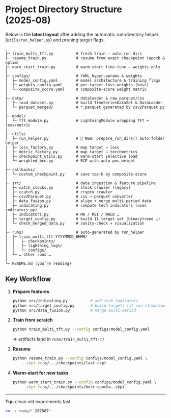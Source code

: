 # Project Directory Structure (2025‑08)

Below is the **latest layout** after adding the automatic run‑directory helper (`utils/run_helper.py`) and pruning target flags.

```text
.
├─ train_multi_tft.py          # fresh train – auto run dirs
├─ resume_train.py             # resume from exact checkpoint (epoch & optim)
├─ warm_start_train.py         # warm‑start fine‑tune – weights only
│
├─ configs/                    # YAML hyper‑params & weights
│  ├─ model_config.yaml        # model architecture & training flags
│  ├─ weights_config.yaml      # per‑target loss weights (base)
│  └─ composite_score.yaml     # composite‑score weight matrix
│
├─ data/                       # dataloader & raw parquet/csv
│  ├─ load_dataset.py          # build TimeSeriesDataSet & DataLoader
│  └─ parquet_merged/          # *.parquet generated by csv2Parquet.py
│
├─ model/
│  └─ tft_module.py            # LightningModule wrapping TFT + loss/metric
│
├─ utils/
│  ├─ run_helper.py            # 🔹 NEW: prepare_run_dirs() auto folder helper
│  ├─ loss_factory.py          # map target → loss
│  ├─ metric_factory.py        # map target → torchmetrics
│  ├─ checkpoint_utils.py      # warm‑start selective load
│  └─ weighted_bce.py          # BCE with auto pos_weight
│
├─ callbacks/
│  └─ custom_checkpoint.py     # save top‑k by composite‑score
│
├─ src/                        # data ingestion & feature pipeline
│  ├─ catch_stocks.py          # stock crawler (legacy)
│  ├─ ccatch.py                # crypto crawler
│  ├─ csv2Parquet.py           # csv → parquet converter
│  ├─ data_fusion.py           # align + merge multi‑period data
│  ├─ indicating.py            # compute tech indicators (uses indicators.py)
│  ├─ indicators.py            # MA / RSI / MACD …
│  ├─ target_config.py         # build 11‑target set (binarytrend …)
│  └─ check_merged_data.py     # sanity‑check + visualization
│
├─ runs/                       # auto‑generated by run_helper
│  ├─ train_multi_tft-YYYYMMDD_HHMM/
│  │   ├─ checkpoints/
│  │   ├─ lightning_logs/
│  │   └─ configs/
│  └─ … other runs …
│
└─ README.md (you’re reading)
```

## Key Workflow

1. **Prepare features**

   ```bash
   python src/indicating.py          # add tech indicators
   python src/target_config.py       # build targets (if run standalone)
   python src/data_fusion.py         # merge multi‑period
   ```
2. **Train from scratch**

   ```bash
   python train_multi_tft.py --config configs/model_config.yaml
   ```

   ⇒ artifacts land in `runs/train_multi_tft-*/`
3. **Resume**

   ```bash
   python resume_train.py --config configs/model_config.yaml \
       --ckpt runs/.../checkpoints/last.ckpt
   ```
4. **Warm‑start for new tasks**

   ```bash
   python warm_start_train.py --config configs/model_config.yaml \
       --ckpt runs/.../checkpoints/best-epoch=..ckpt
   ```

---

**Tip:** clean old experiments fast

```bash
rm -r runs/*-202507*
```
